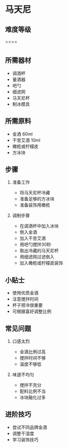 # 马天尼

## 难度等级
⭐⭐⭐⭐

## 所需器材
- 调酒杯
- 量酒器
- 吧勺
- 细滤网
- 马天尼杯
- 制冰模具

## 所需原料
- 金酒 60ml
- 干苦艾酒 10ml
- 橄榄或柠檬皮
- 方冰块

## 步骤
1. 准备工作
   - 将马天尼杯冷藏
   - 准备足够的方冰块
   - 准备装饰用橄榄

2. 调制步骤
   - 在调酒杯中加入冰块
   - 倒入金酒
   - 加入干苦艾酒
   - 用吧勺搅拌30秒
   - 取出冷藏的马天尼杯
   - 用细滤网过滤倒入
   - 加入橄榄或柠檬皮装饰

## 小贴士
- 使用优质金酒
- 注意搅拌时间
- 杯子预冷很重要
- 可根据喜好调整比例

## 常见问题
1. 口感太烈
   - 金酒比例过高
   - 搅拌时间不够
   - 温度不够低

2. 味道不均匀
   - 搅拌不充分
   - 配料比例不当
   - 冰块融化过多

## 进阶技巧
- 尝试不同品牌金酒
- 调整干湿度
- 学习装饰技巧